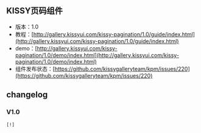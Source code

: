 ## KISSY页码组件

* 版本：1.0
* 教程：[http://gallery.kissyui.com/kissy-pagination/1.0/guide/index.html](http://gallery.kissyui.com/kissy-pagination/1.0/guide/index.html)
* demo：[http://gallery.kissyui.com/kissy-pagination/1.0/demo/index.html](http://gallery.kissyui.com/kissy-pagination/1.0/demo/index.html)
* 组件发布状态：[https://github.com/kissygalleryteam/kpm/issues/220](https://github.com/kissygalleryteam/kpm/issues/220)

## changelog

### V1.0

    [!]


